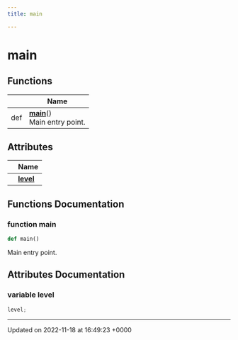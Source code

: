 ```yaml
---
title: main

---
```


# main



## Functions

|                | Name           |
| -------------- | -------------- |
| def | **[main](/SignallingSystem-doc/audiosystem/Namespaces/namespacemain/#function-main)**()<br>Main entry point.  |

## Attributes

|                | Name           |
| -------------- | -------------- |
| | **[level](/SignallingSystem-doc/audiosystem/Namespaces/namespacemain/#variable-level)**  |


## Functions Documentation

### function main

```python
def main()
```

Main entry point. 


## Attributes Documentation

### variable level

```python
level;
```





-------------------------------

Updated on 2022-11-18 at 16:49:23 +0000